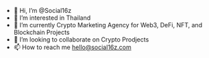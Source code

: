 - 👋 Hi, I’m @Social16z
- 👀 I’m interested in Thailand
- 🌱 I’m currently Crypto Marketing Agency for Web3, DeFi, NFT, and Blockchain Projects
- 💞️ I’m looking to collaborate on Crypto Prodjects
- 📫 How to reach me hello@social16z.com

<!---
Social16z/Social16z is a ✨ special ✨ repository because its `README.md` (this file) appears on your GitHub profile.
You can click the Preview link to take a look at your changes.
--->
